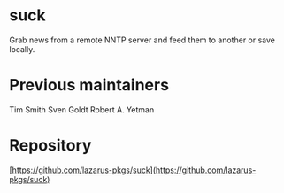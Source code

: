 # suck
Grab news from a remote NNTP server and feed them to another or save locally.

# Previous maintainers
Tim Smith
Sven Goldt
Robert A. Yetman

# Repository
[https://github.com/lazarus-pkgs/suck](https://github.com/lazarus-pkgs/suck)

